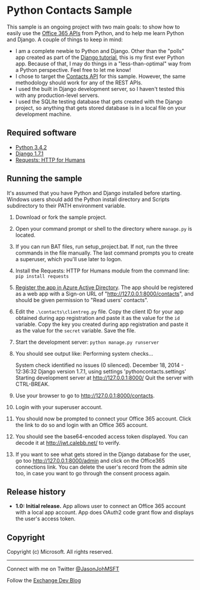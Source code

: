 # Python Contacts Sample #

This sample is an ongoing project with two main goals: to show how to easily use the [Office 365 APIs](http://msdn.microsoft.com/en-us/office/office365/api/api-catalog) from Python, and to help me learn Python and Django. A couple of things to keep in mind:

- I am a complete newbie to Python and Django. Other than the "polls" app created as part of the [Django tutorial](https://docs.djangoproject.com/en/1.7/intro/tutorial01/), this is my first ever Python app. Because of that, I may do things in a "less-than-optimal" way from a Python perspective. Feel free to let me know!
- I chose to target the [Contacts API](http://msdn.microsoft.com/office/office365/APi/contacts-rest-operations) for this sample. However, the same methodology should work for any of the REST APIs.
- I used the built in Django development server, so I haven't tested this with any production-level servers.
- I used the SQLite testing database that gets created with the Django project, so anything that gets stored database is in a local file on your development machine.

## Required software ##

- [Python 3.4.2](https://www.python.org/downloads/)
- [Django 1.7.1](https://docs.djangoproject.com/en/1.7/intro/install/)
- [Requests: HTTP for Humans](http://docs.python-requests.org/en/latest/)

## Running the sample ##

It's assumed that you have Python and Django installed before starting. Windows users should add the Python install directory and Scripts subdirectory to their PATH environment variable.

1. Download or fork the sample project.
2. Open your command prompt or shell to the directory where `manage.py` is located.
3. If you can run BAT files, run setup_project.bat. If not, run the three commands in the file manually. The last command prompts you to create a superuser, which you'll use later to logon.
4. Install the Requests: HTTP for Humans module from the command line: `pip install requests`
5. [Register the app in Azure Active Directory](https://github.com/jasonjoh/office365-azure-guides/blob/master/RegisterAnAppInAzure.md). The app should be registered as a web app with a Sign-on URL of "http://127.0.0.1:8000/contacts", and should be given permission to "Read users' contacts".
6. Edit the `.\contacts\clientreg.py` file. Copy the client ID for your app obtained during app registration and paste it as the value for the `id` variable. Copy the key you created during app registration  and paste it as the value for the `secret` variable. Save the file.
7. Start the development server: `python manage.py runserver`
8. You should see output like:
    Performing system checks...
    
    System check identified no issues (0 silenced).
    December 18, 2014 - 12:36:32
    Django version 1.7.1, using settings 'pythoncontacts.settings'
    Starting development server at http://127.0.0.1:8000/
    Quit the server with CTRL-BREAK.
9. Use your browser to go to http://127.0.0.1:8000/contacts.
10. Login with your superuser account.
11. You should now be prompted to connect your Office 365 account. Click the link to do so and login with an Office 365 account.
12. You should see the base64-encoded access token displayed. You can decode it at http://jwt.calebb.net/ to verify.
13. If you want to see what gets stored in the Django database for the user, go too http://127.0.0.1:8000/admin and click on the Office365 connections link. You can delete the user's record from the admin site too, in case you want to go through the consent process again.

## Release history ##

- **1.0: Initial release.** App allows user to connect an Office 365 account with a local app account. App does OAuth2 code grant flow and displays the user's access token.

## Copyright ##

Copyright (c) Microsoft. All rights reserved.

----------
Connect with me on Twitter [@JasonJohMSFT](https://twitter.com/JasonJohMSFT)

Follow the [Exchange Dev Blog](http://blogs.msdn.com/b/exchangedev/)